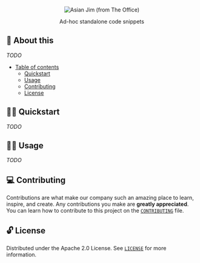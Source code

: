 <p align="center">
  <br>
   <img src="https://media.giphy.com/media/OBYvtZaJdrvJHzV7Dg/giphy-downsized-large.gif" alt="Asian Jim (from The Office)" title="Gist header's GIF" />
  <br>
</p>
<p align="center">
Ad-hoc standalone code snippets
</p>

## 📖 About this

_TODO_

- [Table of contents](#)
  - [Quickstart](#-quickstart)
  - [Usage](#-usage)
  - [Contributing](#-contributing)
  - [License](#-license)

## 🧙‍♂️ Quickstart

_TODO_

## 👩‍🔬 Usage

_TODO_

## 💻 Contributing

Contributions are what make our company such an amazing place to learn, inspire, and create. Any contributions you make are **greatly appreciated**. You can learn how to contribute to this project on the [`CONTRIBUTING`](CONTRIBUTING.md) file.

## 🔓 License

Distributed under the Apache 2.0 License. See [`LICENSE`](LICENSE) for more information.
